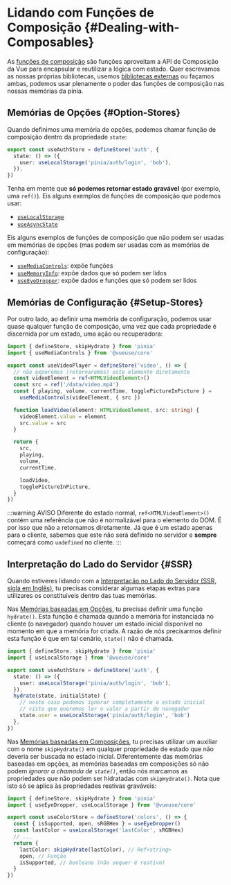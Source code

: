 # Lidando com Funções de Composição {#Dealing-with-Composables}

As [funções de composição](https://pt.vuejs.org/guide/reusability/composables#composables) são funções aproveitam a API de Composição da Vue para encapsular e reutilizar a lógica com estado. Quer escrevamos as nossas próprias bibliotecas, usemos [bibliotecas externas](https://vueuse.org/) ou façamos ambas, podemos usar plenamente o poder das funções de composição nas nossas memórias da pinia.

## Memórias de Opções {#Option-Stores}

Quando definimos uma memória de opções, podemos chamar função de composição dentro da propriedade `state`:

```ts
export const useAuthStore = defineStore('auth', {
  state: () => ({
    user: useLocalStorage('pinia/auth/login', 'bob'),
  }),
})
```

Tenha em mente que **só podemos retornar estado gravável** (por exemplo, uma `ref()`). Eis alguns exemplos de funções de composição que podemos usar:

- [`useLocalStorage`](https://vueuse.org/core/useLocalStorage/)
- [`useAsyncState`](https://vueuse.org/core/useAsyncState/)

Eis alguns exemplos de funções de composição que não podem ser usadas em memórias de opções (mas podem ser usadas com as memórias de configuração):

- [`useMediaControls`](https://vueuse.org/core/useMediaControls/): expõe funções
- [`useMemoryInfo`](https://vueuse.org/core/useMemory/): expõe dados que só podem ser lidos
- [`useEyeDropper`](https://vueuse.org/core/useEyeDropper/): expõe dados e funções que só podem ser lidos

## Memórias de Configuração {#Setup-Stores}

Por outro lado, ao definir uma memória de configuração, podemos usar quase qualquer função de composição, uma vez que cada propriedade é discernida por um estado, uma ação ou recuperadora: 

```ts
import { defineStore, skipHydrate } from 'pinia'
import { useMediaControls } from '@vueuse/core'

export const useVideoPlayer = defineStore('video', () => {
  // não exporemos (retornaremos) este elemento diretamente
  const videoElement = ref<HTMLVideoElement>()
  const src = ref('/data/video.mp4')
  const { playing, volume, currentTime, togglePictureInPicture } =
    useMediaControls(videoElement, { src })

  function loadVideo(element: HTMLVideoElement, src: string) {
    videoElement.value = element
    src.value = src
  }

  return {
    src,
    playing,
    volume,
    currentTime,

    loadVideo,
    togglePictureInPicture,
  }
})
```

:::warning AVISO
Diferente do estado normal, `ref<HTMLVideoElement>()` contém uma referência que não é normalizável para o elemento do DOM. É por isso que não a retornamos diretamente. Já que é um estado apenas para o cliente, sabemos que este não será definido no servidor e **sempre** começará como `undefined` no cliente.
:::

## Interpretação do Lado do Servidor {#SSR}

Quando estiveres lidando com a [Interpretação no Lado do Servidor (SSR, sigla em Inglês)](../ssr/index.md), tu precisas considerar algumas etapas extras para utilizares os constituíveis dentro das tuas memórias.

Nas [Memórias baseadas em Opções](#memórias-baseadas-em-opções), tu precisas definir uma função `hydrate()`. Esta função é chamada quando a memória for instanciada no cliente (o navegador) quando houver um estado inicial disponível no momento em que a memória for criada. A razão de nós precisarmos definir esta função é que em tal cenário, `state()` não é chamada.

```ts
import { defineStore, skipHydrate } from 'pinia'
import { useLocalStorage } from '@vueuse/core'

export const useAuthStore = defineStore('auth', {
  state: () => ({
    user: useLocalStorage('pinia/auth/login', 'bob'),
  }),
  hydrate(state, initialState) {
    // neste caso podemos ignorar completamente o estado inicial
    // visto que queremos ler o valor a partir do navegador
    state.user = useLocalStorage('pinia/auth/login', 'bob')
  },
})
```

Nas [Memórias baseadas em Composições](#memórias-baseadas-em-composições), tu precisas utilizar um auxiliar com o nome `skipHydrate()` em qualquer propriedade de estado que não deveria ser buscada no estado inicial. Diferentemente das memórias baseadas em opções, as memórias baseadas em composições só não podem _ignorar a chamada de `state()`_, então nós marcamos as propriedades que não podem ser hidratadas com `skipHydrate()`. Nota que isto só se aplica às propriedades reativas graváveis:

```ts
import { defineStore, skipHydrate } from 'pinia'
import { useEyeDropper, useLocalStorage } from '@vueuse/core'

export const useColorStore = defineStore('colors', () => {
  const { isSupported, open, sRGBHex } = useEyeDropper()
  const lastColor = useLocalStorage('lastColor', sRGBHex)
  // ...
  return {
    lastColor: skipHydrate(lastColor), // Ref<string>
    open, // Função
    isSupported, // booleano (não sequer é reativo)
  }
})
```
